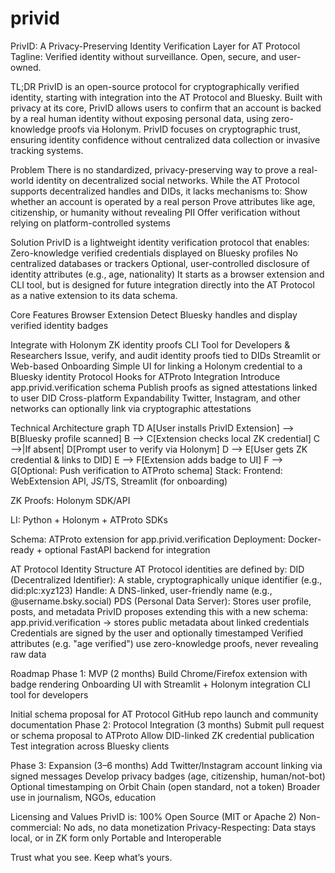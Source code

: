 # privid

PrivID: A Privacy-Preserving Identity Verification Layer for AT Protocol
Tagline:
 Verified identity without surveillance. Open, secure, and user-owned.

TL;DR
PrivID is an open-source protocol for cryptographically verified identity, starting with integration into the AT Protocol and Bluesky. Built with privacy at its core, PrivID allows users to confirm that an account is backed by a real human identity without exposing personal data, using zero-knowledge proofs via Holonym.
PrivID focuses on cryptographic trust, ensuring identity confidence without centralized data collection or invasive tracking systems.

Problem
There is no standardized, privacy-preserving way to prove a real-world identity on decentralized social networks. While the AT Protocol supports decentralized handles and DIDs, it lacks mechanisms to:
Show whether an account is operated by a real person
Prove attributes like age, citizenship, or humanity without revealing PII
Offer verification without relying on platform-controlled systems

Solution
PrivID is a lightweight identity verification protocol that enables:
Zero-knowledge verified credentials displayed on Bluesky profiles
No centralized databases or trackers
Optional, user-controlled disclosure of identity attributes (e.g., age, nationality)
It starts as a browser extension and CLI tool, but is designed for future integration directly into the AT Protocol as a native extension to its data schema.

Core Features
Browser Extension
Detect Bluesky handles and display verified identity badges

Integrate with Holonym ZK identity proofs
CLI Tool for Developers & Researchers
Issue, verify, and audit identity proofs tied to DIDs
Streamlit or Web-based Onboarding
Simple UI for linking a Holonym credential to a Bluesky identity
Protocol Hooks for ATProto Integration
Introduce app.privid.verification schema
Publish proofs as signed attestations linked to user DID
Cross-platform Expandability
Twitter, Instagram, and other networks can optionally link via cryptographic attestations

Technical Architecture
graph TD
    A[User installs PrivID Extension] --> B[Bluesky profile scanned]
    B --> C[Extension checks local ZK credential]
    C -->|If absent| D[Prompt user to verify via Holonym]
    D --> E[User gets ZK credential & links to DID]
    E --> F[Extension adds badge to UI]
    F --> G[Optional: Push verification to ATProto schema]
Stack:
Frontend: WebExtension API, JS/TS, Streamlit (for onboarding)

ZK Proofs: Holonym SDK/API

LI: Python + Holonym + ATProto SDKs


Schema: ATProto extension for app.privid.verification
Deployment: Docker-ready + optional FastAPI backend for integration

AT Protocol Identity Structure
AT Protocol identities are defined by:
DID (Decentralized Identifier): A stable, cryptographically unique identifier (e.g., did:plc:xyz123)
Handle: A DNS-linked, user-friendly name (e.g., @username.bsky.social)
PDS (Personal Data Server): Stores user profile, posts, and metadata
PrivID proposes extending this with a new schema:
app.privid.verification → stores public metadata about linked credentials
Credentials are signed by the user and optionally timestamped
Verified attributes (e.g. "age verified") use zero-knowledge proofs, never revealing raw data

Roadmap
Phase 1: MVP (2 months)
Build Chrome/Firefox extension with badge rendering
Onboarding UI with Streamlit + Holonym integration
CLI tool for developers

Initial schema proposal for AT Protocol
GitHub repo launch and community documentation
Phase 2: Protocol Integration (3 months)
Submit pull request or schema proposal to ATProto
Allow DID-linked ZK credential publication
Test integration across Bluesky clients

Phase 3: Expansion (3–6 months)
Add Twitter/Instagram account linking via signed messages
Develop privacy badges (age, citizenship, human/not-bot)
Optional timestamping on Orbit Chain (open standard, not a token)
Broader use in journalism, NGOs, education

Licensing and Values
PrivID is:
100% Open Source (MIT or Apache 2)
Non-commercial: No ads, no data monetization
Privacy-Respecting: Data stays local, or in ZK form only
Portable and Interoperable

Trust what you see. Keep what’s yours.


